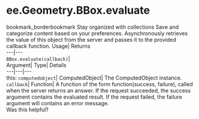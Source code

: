  
#  ee.Geometry.BBox.evaluate
bookmark_borderbookmark Stay organized with collections  Save and categorize content based on your preferences.
Asynchronously retrieves the value of this object from the server and passes it to the provided callback function. 
Usage| Returns  
---|---  
`BBox.evaluate(callback)`|   
Argument| Type| Details  
---|---|---  
this: `computedobject`| ComputedObject| The ComputedObject instance.  
`callback`| Function| A function of the form function(success, failure), called when the server returns an answer. If the request succeeded, the success argument contains the evaluated result. If the request failed, the failure argument will contains an error message.  
Was this helpful?
